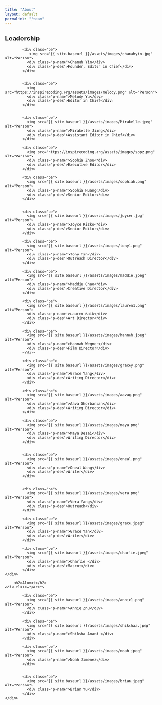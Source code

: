 ```yaml
---
title: "About"
layout: default
permalink: "/team"
---
```


<div class="team-section">
  <div class="inner-width">
    <h2>Leadership</h2>
    <div class="pers">

            <div class="pe">
               <img src="{{ site.baseurl }}/assets/images/chanahyin.jpg" alt="Person">
              <div class="p-name">Chanah Yin</div>
              <div class="p-des">Founder, Editor in Chief</div>
            </div>


            <div class="pe">
              <img src="https://inspirecoding.org/assets/images/melody.png" alt="Person">
              <div class="p-name">Melody Yu</div>
              <div class="p-des">Editor in Chief</div>
            </div>


            <div class="pe">
              <img src="{{ site.baseurl }}/assets/images/Mirabelle.jpeg" alt="Person">
              <div class="p-name">Mirabelle Jiang</div>
              <div class="p-des">Assistant Editor in Chief</div>
            </div>

            <div class="pe">
              <img src="https://inspirecoding.org/assets/images/sopz.png" alt="Person">
              <div class="p-name">Sophia Zhou</div>
              <div class="p-des">Executive Editor</div>
            </div>

            <div class="pe">
              <img src="{{ site.baseurl }}/assets/images/sophiah.png" alt="Person">
              <div class="p-name">Sophia Huang</div>
              <div class="p-des">Senior Editor</div>
            </div>
            

            <div class="pe">
              <img src="{{ site.baseurl }}/assets/images/joycer.jpg" alt="Person">
              <div class="p-name">Joyce Rizko</div>
              <div class="p-des">Senior Editor</div>
            </div>
      
            <div class="pe">
              <img src="{{ site.baseurl }}/assets/images/tony1.png" alt="Person">
              <div class="p-name">Tony Tan</div>
              <div class="p-des">Outreach Director</div>
            </div>

            <div class="pe">
              <img src="{{ site.baseurl }}/assets/images/maddie.jpeg" alt="Person">
              <div class="p-name">Maddie Chao</div>
              <div class="p-des">Creative Director</div>
            </div>

            <div class="pe">
              <img src="{{ site.baseurl }}/assets/images/lauren1.png" alt="Person">
              <div class="p-name">Lauren Baik</div>
              <div class="p-des">Art Director</div>
            </div>

            <div class="pe">
              <img src="{{ site.baseurl }}/assets/images/hannah.jpeg" alt="Person">
              <div class="p-name">Hannah Wegner</div>
              <div class="p-des">Film Director</div>
            </div>

            <div class="pe">
              <img src="{{ site.baseurl }}/assets/images/gracey.png" alt="Person">
              <div class="p-name">Grace Yang</div>
              <div class="p-des">Writing Director</div>
            </div>

            <div class="pe">
              <img src="{{ site.baseurl }}/assets/images/aavag.png" alt="Person">
              <div class="p-name">Aava Ghorbanian</div>
              <div class="p-des">Writing Director</div>
            </div>

            <div class="pe">
              <img src="{{ site.baseurl }}/assets/images/maya.png" alt="Person">
              <div class="p-name">Maya Desai</div>
              <div class="p-des">Writing Director</div>
            </div>

            
            <div class="pe">
              <img src="{{ site.baseurl }}/assets/images/oneal.png" alt="Person">
              <div class="p-name">Oneal Wang</div>
              <div class="p-des">Writer</div>
            </div>

            
            <div class="pe">
              <img src="{{ site.baseurl }}/assets/images/vera.png" alt="Person">
              <div class="p-name">Vera Yang</div>
              <div class="p-des">Outreach</div>
            </div>

            <div class="pe">
              <img src="{{ site.baseurl }}/assets/images/grace.jpeg" alt="Person">
              <div class="p-name">Grace Yan</div>
              <div class="p-des">Writer</div>
            </div>

            <div class="pe">
              <img src="{{ site.baseurl }}/assets/images/charlie.jpeg" alt="Person">
              <div class="p-name">Charlie </div>
              <div class="p-des">Mascot</div>
            </div>
    </div>

        <h2>Alumni</h2>
    <div class="pers">

            <div class="pe">
              <img src="{{ site.baseurl }}/assets/images/annie1.png" alt="Person">
              <div class="p-name">Annie Zhu</div>
            </div>

            <div class="pe">
              <img src="{{ site.baseurl }}/assets/images/shikshaa.jpeg" alt="Person">
              <div class="p-name">Shiksha Anand </div>
            </div>

            <div class="pe">
              <img src="{{ site.baseurl }}/assets/images/noah.jpeg" alt="Person">
              <div class="p-name">Noah Jimenez</div>
            </div>


            <div class="pe">
              <img src="{{ site.baseurl }}/assets/images/brian.jpeg" alt="Person">
              <div class="p-name">Brian Yu</div>
            </div>
    </div>


  </div>
</div>
